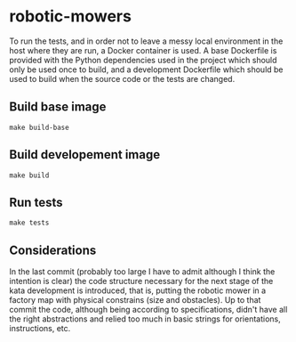 # robotic-mowers

To run the tests, and in order not to leave a messy local environment in the host where they are run,
a Docker container is used. A base Dockerfile is provided with the Python dependencies used in the project
which should only be used once to build, and a development Dockerfile which should be used to build
when the source code or the tests are changed.

## Build base image

```
make build-base
```

## Build developement image

```
make build
```

## Run tests

```
make tests
```

## Considerations

In the last commit (probably too large I have to admit although I think the intention is clear) the code structure
necessary for the next stage of the kata development is introduced, that is, putting the robotic mower in a factory
map with physical constrains (size and obstacles). Up to that commit the code, although being according to
specifications, didn't have all the right abstractions and relied too much in basic strings for orientations, instructions, etc.